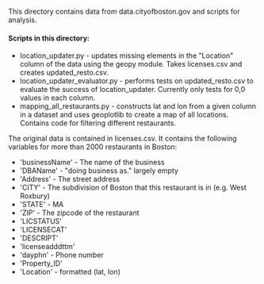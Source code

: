 This directory contains data from data.cityofboston.gov and scripts for analysis.

#### Scripts in this directory:
* location_updater.py - updates missing elements in the "Location" column of the data using the geopy module. Takes licenses.csv and creates updated_resto.csv. 
* location_updater_evaluator.py - performs tests on updated_resto.csv to evaluate the success of location_updater. Currently only tests for 0,0 values in each column.
* mapping_all_restaurants.py - constructs lat and lon from a given column in a dataset and uses geoplotlib to create a map of all locations. Contains code for filtering different restaurants.

The original data is contained in licenses.csv. It contains the following variables for
more than 2000 restaurants in Boston:

* 'businessName' - The name of the business
* 'DBAName' - "doing business as." largely empty
* 'Address' - The street address
* 'CITY' - The subdivision of Boston that this restaurant is in (e.g. West Roxbury)
* 'STATE' - MA
* 'ZIP' - The zipcode of the restaurant
* 'LICSTATUS'
* 'LICENSECAT'
* 'DESCRIPT'
* 'licenseadddttm'
* 'dayphn' - Phone number
* 'Property_ID'
* 'Location' - formatted (lat, lon)

